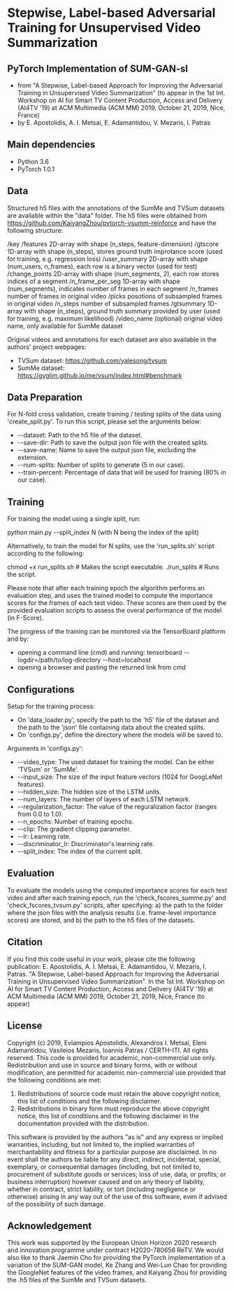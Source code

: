 # Stepwise, Label-based Adversarial Training for Unsupervised Video Summarization

## PyTorch Implementation of SUM-GAN-sl
- from "A Stepwise, Label-based Approach for Improving the Adversarial Training in Unsupervised Video Summarization" (to appear in the 1st Int. Workshop on AI for Smart TV Content Production, Access and Delivery (AI4TV '19) at ACM Multimedia (ACM MM) 2019, October 21, 2019, Nice, France)
- by E. Apostolidis, A. I. Metsai, E. Adamantidou, V. Mezaris, I. Patras

## Main dependencies
- Python  3.6
- PyTorch 1.0.1

## Data
Structured h5 files with the annotations of the SumMe and TVSum datasets are available within the "data" folder. The h5 files were obtained from https://github.com/KaiyangZhou/pytorch-vsumm-reinforce and have the following structure:

/key
    /features                 2D-array with shape (n_steps, feature-dimension)
    /gtscore                  1D-array with shape (n_steps), stores ground truth improtance score (used for training, e.g. regression loss)
    /user_summary             2D-array with shape (num_users, n_frames), each row is a binary vector (used for test)
    /change_points            2D-array with shape (num_segments, 2), each row stores indices of a segment
    /n_frame_per_seg          1D-array with shape (num_segments), indicates number of frames in each segment
    /n_frames                 number of frames in original video
    /picks                    posotions of subsampled frames in original video
    /n_steps                  number of subsampled frames
    /gtsummary                1D-array with shape (n_steps), ground truth summary provided by user (used for training, e.g. maximum likelihood)
    /video_name (optional)    original video name, only available for SumMe dataset

Original videos and annotations for each dataset are also available in the authors' project webpages:
- TVSum dataset: https://github.com/yalesong/tvsum
- SumMe dataset: https://gyglim.github.io/me/vsum/index.html#benchmark

## Data Preparation
For N-fold cross validation, create training / testing splits of the data using 'create_split.py'. To run this script, please set the arguments below:
- --dataset: Path to the h5 file of the dataset.
- --save-dir: Path to save the output json file with the created splits.
- --save-name: Name to save the output json file, excluding the extension.
- --num-splits: Number of splits to generate (5 in our case).
- --train-percent: Percentage of data that will be used for training (80% in our case).

## Training
For training the model using a single split, run:

  python main.py --split_index N (with N being the index of the split)
  
Alternatively, to train the model for N splits, use the 'run_splits.sh' script according to the following:
  
  chmod +x run_splits.sh    # Makes the script executable.
  ./run_splits              # Runs the script.  

Please note that after each training epoch the algorithm performs an evaluation step, and uses the trained model to compute the importance scores for the frames of each test video. These scores are then used by the provided evaluation scripts to assess the overal performance of the model (in F-Score).

The progress of the training can be monitored via the TensorBoard platform and by:
- opening a command line (cmd) and running: tensorboard --logdir=/path/to/log-directory --host=localhost
- opening a browser and pasting the returned link from cmd

## Configurations
Setup for the training process:

- On 'data_loader.py', specify the path to the 'h5' file of the dataset and the path to the 'json' file containing data about the created splits.
- On 'configs.py', define the directory where the models will be saved to.
    
Arguments in 'configs.py': 
- --video_type: The used dataset for training the model. Can be either 'TVSum' or 'SumMe'.
- --input_size: The size of the input feature vectors (1024 for GoogLeNet features).
- --hidden_size: The hidden size of the LSTM units.
- --num_layers: The number of layers of each LSTM network.
- --regularization_factor: The value of the reguralization factor (ranges from 0.0 to 1.0).
- --n_epochs: Number of training epochs.
- --clip: The gradient clipping parameter.
- --lr: Learning rate.
- --discriminator_lr: Discriminator's learning rate.
- --split_index: The index of the current split.

## Evaluation
To evaluate the models using the computed importance scores for each test video and after each training epoch, run the 'check_fscores_summe.py' and 'check_fscores_tvsum.py' scripts, after specifying: a) the path to the folder where the json files with the analysis results (i.e. frame-level importance scores) are stored, and b) the path to the h5 files of the datasets.

## Citation
If you find this code useful in your work, please cite the following publication: E. Apostolidis, A. I. Metsai, E. Adamantidou, V. Mezaris, I. Patras. "A Stepwise, Label-based Approach for Improving the Adversarial Training in Unsupervised Video Summarization". In the 1st Int. Workshop on AI for Smart TV Content Production, Access and Delivery (AI4TV '19) at ACM Multimedia (ACM MM) 2019, October 21, 2019, Nice, France (to appear)

## License
Copyright (c) 2019, Evlampios Apostolidis, Alexandros I. Metsai, Eleni Adamantidou, Vasileios Mezaris, Ioannis Patras / CERTH-ITI. All rights reserved. This code is provided for academic, non-commercial use only. Redistribution and use in source and binary forms, with or without modification, are permitted for academic non-commercial use provided that the following conditions are met:

1. Redistributions of source code must retain the above copyright notice, this list of conditions and the following disclaimer.
2. Redistributions in binary form must reproduce the above copyright notice, this list of conditions and the following disclaimer in the documentation provided with the distribution.

This software is provided by the authors "as is" and any express or implied warranties, including, but not limited to, the implied warranties of merchantability and fitness for a particular purpose are disclaimed. In no event shall the authors be liable for any direct, indirect, incidental, special, exemplary, or consequential damages (including, but not limited to, procurement of substitute goods or services; loss of use, data, or profits; or business interruption) however caused and on any theory of liability, whether in contract, strict liability, or tort (including negligence or otherwise) arising in any way out of the use of this software, even if advised of the possibility of such damage.

## Acknowledgement
This work was supported by the European Union Horizon 2020 research and innovation programme under contract H2020-780656 ReTV. We would also like to thank Jaemin Cho for providing the PyTorch implementation of a variation of the SUM-GAN model, Ke Zhang and Wei-Lun Chao for providing the GoogleNet features of the video frames, and Kaiyang Zhou for providing the .h5 files of the SumMe and TVSum datasets.
